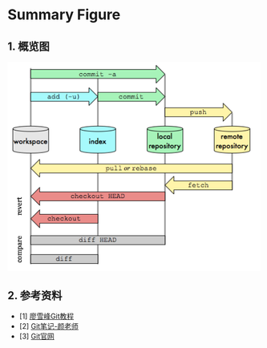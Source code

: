 # Summary Figure

## 1. 概览图
![概览图](./summary.png)

## 2. 参考资料
- [1] [廖雪峰Git教程](https://www.liaoxuefeng.com/wiki/896043488029600/897271968352576)
- [2] [Git笔记-颜老师](https://yanhaijing.com/git/2014/11/01/my-git-note/)
- [3] [Git官网](http://git-scm.com)
